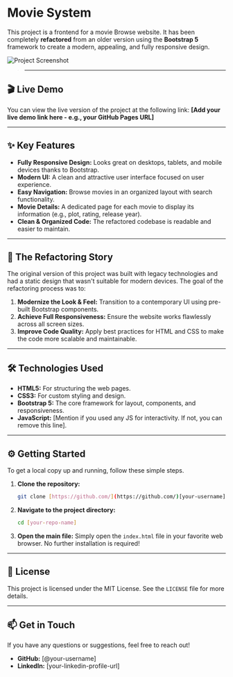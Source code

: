 #  Movie System

This project is a frontend for a movie Browse website. It has been completely **refactored** from an older version using the **Bootstrap 5** framework to create a modern, appealing, and fully responsive design.

![Project Screenshot](https_add_your_screenshot_link_here.png)
> ---

## 🎬 Live Demo

You can view the live version of the project at the following link:
**[Add your live demo link here - e.g., your GitHub Pages URL]**

---

## ✨ Key Features

-   **Fully Responsive Design:** Looks great on desktops, tablets, and mobile devices thanks to Bootstrap.
-   **Modern UI:** A clean and attractive user interface focused on user experience.
-   **Easy Navigation:** Browse movies in an organized layout with search functionality.
-   **Movie Details:** A dedicated page for each movie to display its information (e.g., plot, rating, release year).
-   **Clean & Organized Code:** The refactored codebase is readable and easier to maintain.

---

## 🚀 The Refactoring Story

The original version of this project was built with legacy technologies and had a static design that wasn't suitable for modern devices. The goal of the refactoring process was to:
1.  **Modernize the Look & Feel:** Transition to a contemporary UI using pre-built Bootstrap components.
2.  **Achieve Full Responsiveness:** Ensure the website works flawlessly across all screen sizes.
3.  **Improve Code Quality:** Apply best practices for HTML and CSS to make the code more scalable and maintainable.

---

## 🛠️ Technologies Used

-   **HTML5:** For structuring the web pages.
-   **CSS3:** For custom styling and design.
-   **Bootstrap 5:** The core framework for layout, components, and responsiveness.
-   **JavaScript:** [Mention if you used any JS for interactivity. If not, you can remove this line].

---

## ⚙️ Getting Started

To get a local copy up and running, follow these simple steps.

1.  **Clone the repository:**
    ```bash
    git clone [https://github.com/](https://github.com/)[your-username]/[your-repo-name].git
    ```

2.  **Navigate to the project directory:**
    ```bash
    cd [your-repo-name]
    ```

3.  **Open the main file:**
    Simply open the `index.html` file in your favorite web browser. No further installation is required!

---

## 📄 License

This project is licensed under the MIT License. See the `LICENSE` file for more details.

---

## 📫 Get in Touch

If you have any questions or suggestions, feel free to reach out!

-   **GitHub:** [@your-username]
-   **LinkedIn:** [your-linkedin-profile-url]
